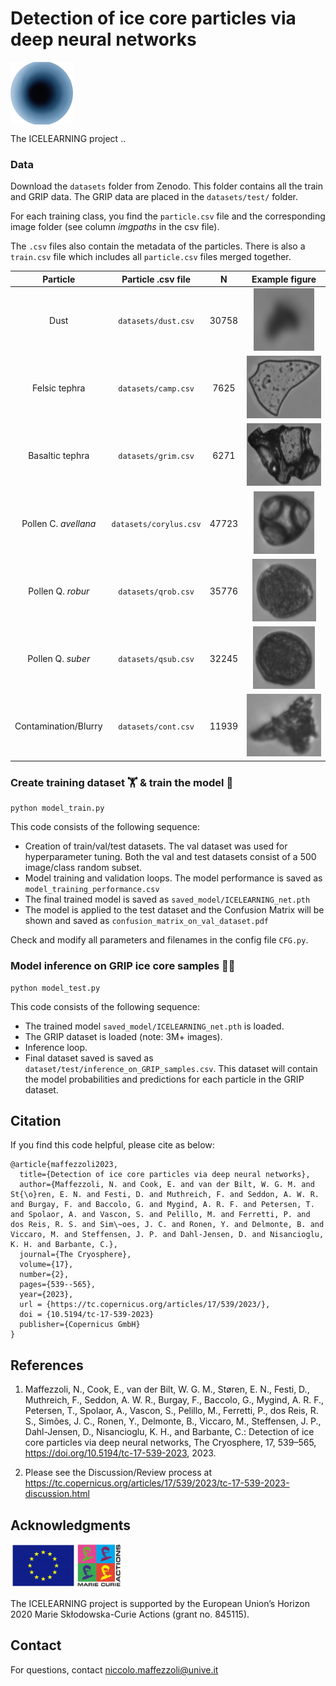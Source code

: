 # Detection of ice core particles via deep neural networks
<img src="img/logo_icelearning.png" height="100" alt="ICELEARNING" align="middle">

The ICELEARNING project ..

### Data
Download the ```datasets``` folder from Zenodo. This folder contains all the train and GRIP data. The GRIP data are placed in the ```datasets/test/``` folder.

For each training class, you find the ```particle.csv``` file and the corresponding image folder (see column _imgpaths_ in the csv file). 

The ```.csv``` files also contain the metadata of the particles. There is also a ```train.csv``` file which includes all ```particle.csv``` files merged together.

| Particle | Particle .csv file | N| Example figure|
| :---:  | :---: | :---: | :---: |
| Dust | ```datasets/dust.csv``` | 30758 | <img src="train_examples/focustest_2nov_1_fc80_20x_20.png" height="100" alt="Dust"> |
| Felsic tephra  | ```datasets/camp.csv``` | 7625 | <img src="train_examples/camp_11nov_4_fc80_20x_33.png" height="100" alt="Felsic tephra"> |
| Basaltic tephra  | ```datasets/grim.csv``` | 6271 | <img src="train_examples/grim_13nov_10_fc80_20x_395.png" height="100" alt="Basaltic tephra"> |
| Pollen C. _avellana_ | ```datasets/corylus.csv``` | 47723 | <img src="train_examples/corylus_4nov_1_fc80_20x_3.png" height="100" alt="Pollen C. avellana"> |
| Pollen Q. _robur_ | ```datasets/qrob.csv``` | 35776 | <img src="train_examples/qrob_17nov_1_fc80_20x_5.png" height="100" alt="Pollen Q. robur"> |
| Pollen Q. _suber_ | ```datasets/qsub.csv``` | 32245 | <img src="train_examples/qsub_17nov_1_fc80_20x_16.png" height="100" alt="Pollen Q. suber"> |
| Contamination/Blurry | ```datasets/cont.csv``` | 11939 | <img src="train_examples/GRIP_3046_0_20_1_1081.png" height="100" alt="Contamination"> |

### Create training dataset 🏋️ & train the model 🤖

```
python model_train.py
```
This code consists of the following sequence:
* Creation of train/val/test datasets. The val dataset was used for hyperparameter tuning. Both the val and test datasets consist of a 500 image/class random subset.
* Model training and validation loops. The model performance is saved as ```model_training_performance.csv```
* The final trained model is saved as ```saved_model/ICELEARNING_net.pth```
* The model is applied to the test dataset and the Confusion Matrix will be shown and saved as ```confusion_matrix_on_val_dataset.pdf```

Check and modify all parameters and filenames in the config file ```CFG.py```.


### Model inference on GRIP ice core samples 🕵🏿

```
python model_test.py
```
This code consists of the following sequence:
* The trained model ```saved_model/ICELEARNING_net.pth``` is loaded.
* The GRIP dataset is loaded (note: 3M+ images).
* Inference loop.
* Final dataset saved is saved as ```dataset/test/inference_on_GRIP_samples.csv```. This dataset will contain the model probabilities and predictions for each particle in the GRIP dataset.

## Citation
If you find this code helpful, please cite as below:
```
@article{maffezzoli2023,
  title={Detection of ice core particles via deep neural networks},
  author={Maffezzoli, N. and Cook, E. and van der Bilt, W. G. M. and St{\o}ren, E. N. and Festi, D. and Muthreich, F. and Seddon, A. W. R. and Burgay, F. and Baccolo, G. and Mygind, A. R. F. and Petersen, T. and Spolaor, A. and Vascon, S. and Pelillo, M. and Ferretti, P. and dos Reis, R. S. and Sim\~oes, J. C. and Ronen, Y. and Delmonte, B. and Viccaro, M. and Steffensen, J. P. and Dahl-Jensen, D. and Nisancioglu, K. H. and Barbante, C.},
  journal={The Cryosphere},
  volume={17},
  number={2},
  pages={539--565},
  year={2023},
  url = {https://tc.copernicus.org/articles/17/539/2023/},
  doi = {10.5194/tc-17-539-2023}
  publisher={Copernicus GmbH}
}
```

## References
1. Maffezzoli, N., Cook, E., van der Bilt, W. G. M., Støren, E. N., Festi, D., Muthreich, F., Seddon, A. W. R., Burgay, F., Baccolo, G., Mygind, A. R. F., Petersen, T., Spolaor, A., Vascon, S., Pelillo, M., Ferretti, P., dos Reis, R. S., Simões, J. C., Ronen, Y., Delmonte, B., Viccaro, M., Steffensen, J. P., Dahl-Jensen, D., Nisancioglu, K. H., and Barbante, C.: Detection of ice core particles via deep neural networks, The Cryosphere, 17, 539–565, https://doi.org/10.5194/tc-17-539-2023, 2023.

2. Please see the Discussion/Review process at https://tc.copernicus.org/articles/17/539/2023/tc-17-539-2023-discussion.html

## Acknowledgments

[<img aligh="right" alt="EU" src="img/logo_MSCA.png" height="70" />](https://marie-sklodowska-curie-actions.ec.europa.eu/)

The ICELEARNING project is supported by the European Union’s Horizon 2020 Marie Skłodowska-Curie Actions (grant no. 845115).

## Contact
For questions, contact niccolo.maffezzoli@unive.it
